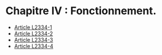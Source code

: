# Chapitre IV : Fonctionnement.

* [Article L2334-1](./LEGIARTI000006902145.md)
* [Article L2334-2](./LEGIARTI000031085551.md)
* [Article L2334-3](./LEGIARTI000006902147.md)
* [Article L2334-4](./LEGIARTI000006902149.md)
